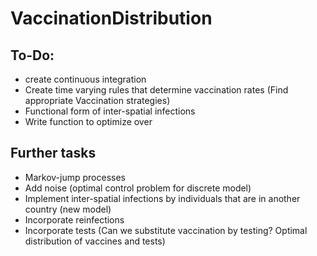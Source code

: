 # VaccinationDistribution


## To-Do:
- create continuous integration
- Create time varying rules that determine vaccination rates (Find appropriate Vaccination strategies)
- Functional form of inter-spatial infections 
- Write function to optimize over



## Further tasks 

- Markov-jump processes 
- Add noise (optimal control problem for discrete model)
- Implement inter-spatial infections by individuals that are in another country (new model)
- Incorporate reinfections
- Incorporate tests (Can we substitute vaccination by testing? Optimal distribution of vaccines and tests)
